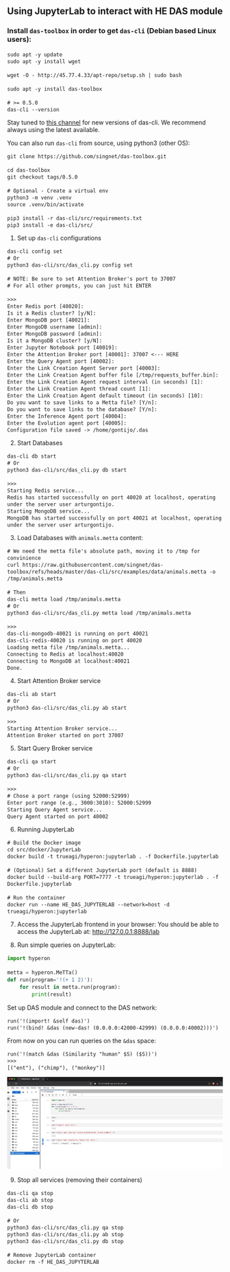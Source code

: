 
## Using JupyterLab to interact with HE DAS module

### Install `das-toolbox` in order to get `das-cli` (Debian based Linux users):
```
sudo apt -y update
sudo apt -y install wget

wget -O - http://45.77.4.33/apt-repo/setup.sh | sudo bash

sudo apt -y install das-toolbox

# >= 0.5.0
das-cli --version
```

Stay tuned to [this channel](https://chat.singularitynet.io/snet/channels/hyperon-das-library-updates) for new versions of das-cli. We recommend always using the latest available.

You can also run `das-cli` from source, using python3 (other OS):
```
git clone https://github.com/singnet/das-toolbox.git

cd das-toolbox
git checkout tags/0.5.0

# Optional - Create a virtual env
python3 -m venv .venv
source .venv/bin/activate

pip3 install -r das-cli/src/requirements.txt
pip3 install -e das-cli/src/
```

1. Set up `das-cli` configurations
```
das-cli config set
# Or
python3 das-cli/src/das_cli.py config set

# NOTE: Be sure to set Attention Broker's port to 37007
# For all other prompts, you can just hit ENTER

>>>
Enter Redis port [40020]: 
Is it a Redis cluster? [y/N]: 
Enter MongoDB port [40021]: 
Enter MongoDB username [admin]: 
Enter MongoDB password [admin]: 
Is it a MongoDB cluster? [y/N]: 
Enter Jupyter Notebook port [40019]: 
Enter the Attention Broker port [40001]: 37007 <--- HERE
Enter the Query Agent port [40002]: 
Enter the Link Creation Agent Server port [40003]: 
Enter the Link Creation Agent buffer file [/tmp/requests_buffer.bin]: 
Enter the Link Creation Agent request interval (in seconds) [1]: 
Enter the Link Creation Agent thread count [1]: 
Enter the Link Creation Agent default timeout (in seconds) [10]: 
Do you want to save links to a Metta file? [Y/n]: 
Do you want to save links to the database? [Y/n]: 
Enter the Inference Agent port [40004]: 
Enter the Evolution agent port [40005]: 
Configuration file saved -> /home/gontijo/.das

```

2. Start Databases
```
das-cli db start
# Or
python3 das-cli/src/das_cli.py db start

>>>
Starting Redis service...
Redis has started successfully on port 40020 at localhost, operating under the server user arturgontijo.
Starting MongoDB service...
MongoDB has started successfully on port 40021 at localhost, operating under the server user arturgontijo.
```

3. Load Databases with `animals.metta` content:
```
# We need the metta file's absolute path, moving it to /tmp for convinience
curl https://raw.githubusercontent.com/singnet/das-toolbox/refs/heads/master/das-cli/src/examples/data/animals.metta -o /tmp/animals.metta

# Then
das-cli metta load /tmp/animals.metta
# Or
python3 das-cli/src/das_cli.py metta load /tmp/animals.metta

>>>
das-cli-mongodb-40021 is running on port 40021
das-cli-redis-40020 is running on port 40020
Loading metta file /tmp/animals.metta...
Connecting to Redis at localhost:40020
Connecting to MongoDB at localhost:40021
Done.
```

4. Start Attention Broker service
```
das-cli ab start
# Or
python3 das-cli/src/das_cli.py ab start

>>>
Starting Attention Broker service...
Attention Broker started on port 37007
```

5. Start Query Broker service
```
das-cli qa start
# Or
python3 das-cli/src/das_cli.py qa start

>>>
# Chose a port range (using 52000:52999)
Enter port range (e.g., 3000:3010): 52000:52999
Starting Query Agent service...
Query Agent started on port 40002
```

6. Running JupyterLab
```
# Build the Docker image
cd src/docker/JupyterLab
docker build -t trueagi/hyperon:jupyterlab . -f Dockerfile.jupyterlab

# (Optional) Set a different JupyterLab port (default is 8888)
docker build --build-arg PORT=7777 -t trueagi/hyperon:jupyterlab . -f Dockerfile.jupyterlab

# Run the container
docker run --name HE_DAS_JUPYTERLAB --network=host -d trueagi/hyperon:jupyterlab
```

7. Access the JupyterLab frontend in your browser:
You should be able to access the JupyterLab at:
http://127.0.0.1:8888/lab

8. Run simple queries on JupyterLab:
```python
import hyperon

metta = hyperon.MeTTa()
def run(program='!(+ 1 2)'):
    for result in metta.run(program):
        print(result)
```
Set up DAS module and connect to the DAS network:
```
run('!(import! &self das)')
run('!(bind! &das (new-das! (0.0.0.0:42000-42999) (0.0.0.0:40002)))')
```
From now on you can run queries on the `&das` space:
```
run('!(match &das (Similarity "human" $S) ($S))')
>>>
[("ent"), ("chimp"), ("monkey")]
```

![JupyterLabs Browser](assets/jupyterlab_browser.png)

9. Stop all services (removing their containers)
```
das-cli qa stop
das-cli ab stop
das-cli db stop

# Or
python3 das-cli/src/das_cli.py qa stop
python3 das-cli/src/das_cli.py ab stop
python3 das-cli/src/das_cli.py db stop

# Remove JupyterLab container
docker rm -f HE_DAS_JUPYTERLAB
```